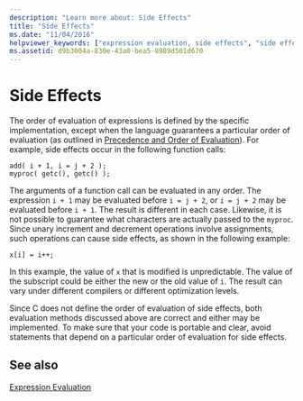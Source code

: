 ```yaml
---
description: "Learn more about: Side Effects"
title: "Side Effects"
ms.date: "11/04/2016"
helpviewer_keywords: ["expression evaluation, side effects", "side effects in expression evaluation"]
ms.assetid: d9b3004a-830e-43a0-bea5-8989d501d670
---
```

# Side Effects

The order of evaluation of expressions is defined by the specific implementation, except when the language guarantees a particular order of evaluation (as outlined in [Precedence and Order of Evaluation](../c-language/precedence-and-order-of-evaluation.md)). For example, side effects occur in the following function calls:

```
add( i + 1, i = j + 2 );
myproc( getc(), getc() );
```

The arguments of a function call can be evaluated in any order. The expression `i + 1` may be evaluated before `i = j + 2`, or `i = j + 2` may be evaluated before `i + 1`. The result is different in each case. Likewise, it is not possible to guarantee what characters are actually passed to the `myproc`. Since unary increment and decrement operations involve assignments, such operations can cause side effects, as shown in the following example:

```
x[i] = i++;
```

In this example, the value of `x` that is modified is unpredictable. The value of the subscript could be either the new or the old value of `i`. The result can vary under different compilers or different optimization levels.

Since C does not define the order of evaluation of side effects, both evaluation methods discussed above are correct and either may be implemented. To make sure that your code is portable and clear, avoid statements that depend on a particular order of evaluation for side effects.

## See also

[Expression Evaluation](../c-language/expression-evaluation-c.md)
